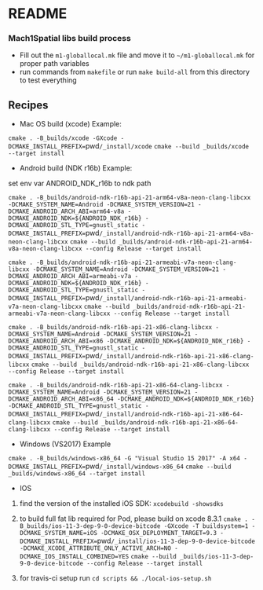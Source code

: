 # README #


### Mach1Spatial libs build process ###

- Fill out the `m1-globallocal.mk` file and move it to `~/m1-globallocal.mk` for proper path variables
- run commands from `makefile` or run `make build-all` from this directory to test everything 

## Recipes ##

* Mac OS build (xcode) Example:

`cmake . -B_builds/xcode -GXcode -DCMAKE_INSTALL_PREFIX=`pwd`/_install/xcode`
`cmake --build _builds/xcode --target install`

* Android build (NDK r16b) Example:

set env var ANDROID_NDK_r16b to ndk path

`cmake . -B_builds/android-ndk-r16b-api-21-arm64-v8a-neon-clang-libcxx -DCMAKE_SYSTEM_NAME=Android -DCMAKE_SYSTEM_VERSION=21 -DCMAKE_ANDROID_ARCH_ABI=arm64-v8a -DCMAKE_ANDROID_NDK=${ANDROID_NDK_r16b} -DCMAKE_ANDROID_STL_TYPE=gnustl_static -DCMAKE_INSTALL_PREFIX=`pwd`/_install/android-ndk-r16b-api-21-arm64-v8a-neon-clang-libcxx`
`cmake --build _builds/android-ndk-r16b-api-21-arm64-v8a-neon-clang-libcxx --config Release --target install`

`cmake . -B_builds/android-ndk-r16b-api-21-armeabi-v7a-neon-clang-libcxx -DCMAKE_SYSTEM_NAME=Android -DCMAKE_SYSTEM_VERSION=21 -DCMAKE_ANDROID_ARCH_ABI=armeabi-v7a -DCMAKE_ANDROID_NDK=${ANDROID_NDK_r16b} -DCMAKE_ANDROID_STL_TYPE=gnustl_static -DCMAKE_INSTALL_PREFIX=`pwd`/_install/android-ndk-r16b-api-21-armeabi-v7a-neon-clang-libcxx`
`cmake --build _builds/android-ndk-r16b-api-21-armeabi-v7a-neon-clang-libcxx --config Release --target install`

`cmake . -B_builds/android-ndk-r16b-api-21-x86-clang-libcxx -DCMAKE_SYSTEM_NAME=Android -DCMAKE_SYSTEM_VERSION=21 -DCMAKE_ANDROID_ARCH_ABI=x86 -DCMAKE_ANDROID_NDK=${ANDROID_NDK_r16b} -DCMAKE_ANDROID_STL_TYPE=gnustl_static -DCMAKE_INSTALL_PREFIX=`pwd`/_install/android-ndk-r16b-api-21-x86-clang-libcxx`
`cmake --build _builds/android-ndk-r16b-api-21-x86-clang-libcxx --config Release --target install`

`cmake . -B_builds/android-ndk-r16b-api-21-x86-64-clang-libcxx -DCMAKE_SYSTEM_NAME=Android -DCMAKE_SYSTEM_VERSION=21 -DCMAKE_ANDROID_ARCH_ABI=x86_64 -DCMAKE_ANDROID_NDK=${ANDROID_NDK_r16b} -DCMAKE_ANDROID_STL_TYPE=gnustl_static -DCMAKE_INSTALL_PREFIX=`pwd`/_install/android-ndk-r16b-api-21-x86-64-clang-libcxx`
`cmake --build _builds/android-ndk-r16b-api-21-x86-64-clang-libcxx --config Release --target install`

* Windows (VS2017) Example

`cmake . -B_builds/windows-x86_64 -G "Visual Studio 15 2017" -A x64 -DCMAKE_INSTALL_PREFIX=`pwd`/_install/windows-x86_64`
`cmake --build _builds/windows-x86_64 --target install`

* IOS

1. find the version of the installed iOS SDK:
`xcodebuild -showsdks`
2. to build full fat lib required for Pod, please build on xcode 8.3.1
`cmake . -B_builds/ios-11-3-dep-9-0-device-bitcode -GXcode -T buildsystem=1 -DCMAKE_SYSTEM_NAME=iOS -DCMAKE_OSX_DEPLOYMENT_TARGET=9.3 -DCMAKE_INSTALL_PREFIX=`pwd`/_install/ios-11-3-dep-9-0-device-bitcode -DCMAKE_XCODE_ATTRIBUTE_ONLY_ACTIVE_ARCH=NO -DCMAKE_IOS_INSTALL_COMBINED=YES`
`cmake --build _builds/ios-11-3-dep-9-0-device-bitcode --config Release --target install`

3. for travis-ci setup run `cd scripts && ./local-ios-setup.sh`